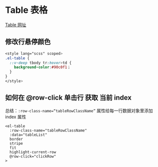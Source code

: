 # Table 表格

[Table 网址](https://element.eleme.cn/#/zh-CN/component/table)

## 修改行悬停颜色

```css
<style lang="scss" scoped>
.el-table {
  ::v-deep tbody tr:hover>td {
    background-color:#90c0f1；
  }
}
</style>
```

## 如何在 **@row-click 单击行** 获取 当前 index

总结：`:row-class-name=“tableRowClassName”` 属性给每一行数据对象里添加 index 属性

```vue
<el-table
  :row-class-name="tableRowClassName"
  :data="tableList"
  border
  stripe
  fit
  highlight-current-row
  @row-click="clickRow"
>
```


